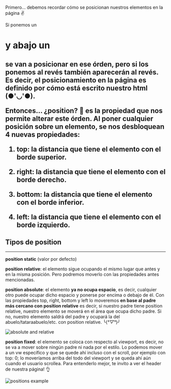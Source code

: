Primero... debemos recordar cómo se posicionan nuestros elementos en la página ✌

Si ponemos un <h1> y abajo un <h2> se van a posicionar en ese órden, pero si los ponemos al revés también aparecerán al revés. Es decir, **el posicionamiento en la página es definido por cómo está escrito nuestro html** (●'◡'●).

Entonces... ¿position? 🤔 es la propiedad que nos permite alterar este órden. Al poner cualquier posición sobre un elemento, se nos desbloquean 4 nuevas propiedades:

1. top: la distancia que tiene el elemento con el borde superior.

2. right: la distancia que tiene el elemento con el borde derecho.

3. bottom: la distancia que tiene el elemento con el borde inferior.

4. left: la distancia que tiene el elemento con el borde izquierdo.

## Tipos de position
---

**position static** (valor por defecto)

**position relative**: el elemento sigue ocupando el mismo lugar que antes y en la misma posición. Pero podremos moverlo con las propiedades antes mencionadas.

**position absolute**: el elemento **ya no ocupa espacio**, es decir, cualquier otro puede ocupar dicho espacio y ponerse por encima o debajo de él. Con las propiedades top, right, bottom y left lo moveremos **en base al padre más cercano con position relative** es decir, si nuestro padre tiene position relative, nuestro elemento se moverá en el área que ocupa dicho padre. Si no, nuestro elemento saldrá del padre y ocupará la del abuelo/tataraabuelo/etc. con position relative. ╰(*°▽°*)╯

![absolute and relative](https://i.stack.imgur.com/gz265.png)

**position fixed**: el elemento se coloca con respecto al viewport, es decir, no se va a mover sobre ningún padre ni nada por el estilo. Lo podemos mover a un vw específico y que se quede ahí incluso con el scroll, por ejemplo con top: 0; lo moveríamos arriba del todo del viewport y se queda ahí aún cuando el usuario scrollea. Para entenderlo mejor, te invito a ver el header de nuestra página! 👌

![positions example](https://www.csssolid.com/images/csspositions/css-position-all.png)
